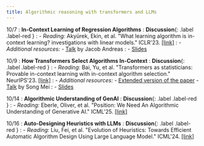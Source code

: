 ```yaml
---
title: Algorithmic reasoning with transformers and LLMs
---
```


10/7
: **In-Context Learning of Regression Algorithms**
  : **Discussion**{: .label .label-red }
: - *Reading:* Akyürek, Ekin, et al. "What learning algorithm is in-context learning? investigations with linear models." ICLR'23. [[link]](https://arxiv.org/abs/2211.15661)
: - *Additional resources:*
    - [Talk](https://www.youtube.com/watch?v=UNVl64G3BzA&t=1469s) by Jacob Andreas
: - [Slides](https://vitercik.github.io/ai4algs_25/assets/pdf/1_ICL.pdf)

10/9
: **How Transformers Select Algorithms In-Context**
  : **Discussion**{: .label .label-red }
: - *Reading:* Bai, Yu, et al. "Transformers as statisticians: Provable in-context learning with in-context algorithm selection." NeurIPS'23. [[link]](https://openreview.net/pdf?id=liMSqUuVg9)
: - *Additional resources:*
    - [Extended version of the paper](https://arxiv.org/pdf/2306.04637)
    - [Talk](https://www.youtube.com/watch?v=vKZ_I05sSj0&t=3128s) by Song Mei
: - [Slides](https://vitercik.github.io/ai4algs_25/assets/pdf/2_TF_statistician.pdf)

10/14
: **Algorithmic Understanding of GenAI**
  : **Discussion**{: .label .label-red }
: - *Reading:* Eberle, Oliver, et al. "Position: We Need An Algorithmic Understanding of Generative AI." ICML'25. [[link]](https://arxiv.org/abs/2507.07544)

10/16
: **Auto-Designing Heuristics with LLMs**
  : **Discussion**{: .label .label-red }
: - *Reading:* Liu, Fei, et al. "Evolution of Heuristics: Towards Efficient Automatic Algorithm Design Using Large Language Model." ICML'24. [[link]](https://arxiv.org/abs/2401.02051)